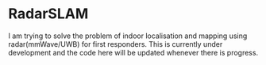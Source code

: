 # RadarSLAM

I am trying to solve the problem of indoor localisation and mapping using radar(mmWave/UWB) for first responders. This is currently under development and the code here will be updated whenever there is progress.
